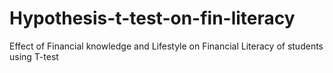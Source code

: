 # Hypothesis-t-test-on-fin-literacy
Effect of Financial knowledge and Lifestyle on  Financial Literacy of students using T-test
